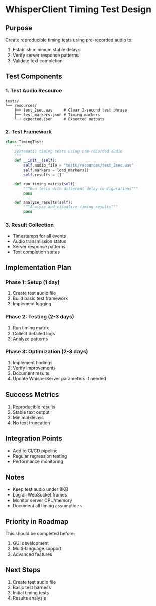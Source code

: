# WhisperClient Timing Test Design

## Purpose
Create reproducible timing tests using pre-recorded audio to:
1. Establish minimum stable delays
2. Verify server response patterns
3. Validate text completion

## Test Components

### 1. Test Audio Resource
```
tests/
└── resources/
    ├── test_2sec.wav     # Clear 2-second test phrase
    ├── test_markers.json # Timing markers
    └── expected.json     # Expected outputs
```

### 2. Test Framework
```python
class TimingTest:
    """
    Systematic timing tests using pre-recorded audio
    """
    def __init__(self):
        self.audio_file = "tests/resources/test_2sec.wav"
        self.markers = load_markers()
        self.results = []

    def run_timing_matrix(self):
        """Run tests with different delay configurations"""
        pass

    def analyze_results(self):
        """Analyze and visualize timing results"""
        pass
```

### 3. Result Collection
- Timestamps for all events
- Audio transmission status
- Server response patterns
- Text completion status

## Implementation Plan

### Phase 1: Setup (1 day)
1. Create test audio file
2. Build basic test framework
3. Implement logging

### Phase 2: Testing (2-3 days)
1. Run timing matrix
2. Collect detailed logs
3. Analyze patterns

### Phase 3: Optimization (2-3 days)
1. Implement findings
2. Verify improvements
3. Document results
4. Update WhisperServer parameters if needed

## Success Metrics
1. Reproducible results
2. Stable text output
3. Minimal delays
4. No text truncation

## Integration Points
- Add to CI/CD pipeline
- Regular regression testing
- Performance monitoring

## Notes
- Keep test audio under 8KB
- Log all WebSocket frames
- Monitor server CPU/memory
- Document all timing assumptions

## Priority in Roadmap
This should be completed before:
1. GUI development
2. Multi-language support
3. Advanced features

## Next Steps
1. Create test audio file
2. Basic test harness
3. Initial timing tests
4. Results analysis
